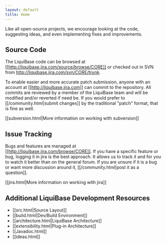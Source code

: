 ```yaml
---
layout: default
title: Home
---
```


Like all open-source projects, we encourage looking at the code, suggesting ideas, and even implementing fixes and improvements.

## Source Code ##

The LiquiBase code can be browsed at [[http://liquibase.jira.com/source/browse/CORE]] or checked out in SVN from http://liquibase.jira.com/svn/CORE/trunk.

To enable easier and more accurate patch submission, anyone with an account at [[http://liquibase.jira.com]] can commit to the repository.  All commits are reviewed by a member of the LiquiBase team and will be modified and/or reverted if need be.  If you would prefer to [[/community.html|submit changes]] by the traditional "patch" format, that is fine as well.

[[subversion.html|More information on working with subversion]]

## Issue Tracking ##

Bugs and features are managed at [[http://liquibase.jira.com/browse/CORE]].  If you have a specific feature or bug, logging it in jira is the best approach.  It allows us to track it and for you to watch it better than on the general forum.  If you are unsure if it is a bug or want more discussion around it, [[/community.html|post it as a question]].

[[jira.html|More information on working with jira]]

## Additional LiquiBase Development Resources ##
  * [[src.html|Source Layout]]
  * [[build.html|Dev/Build Environment]]
  * [[architecture.html|LiquiBase Architecture]]
  * [[extensibility.html|Plug-in Architecture]]
  * [[Javadoc.html]]
  * [[ideas.html]]




